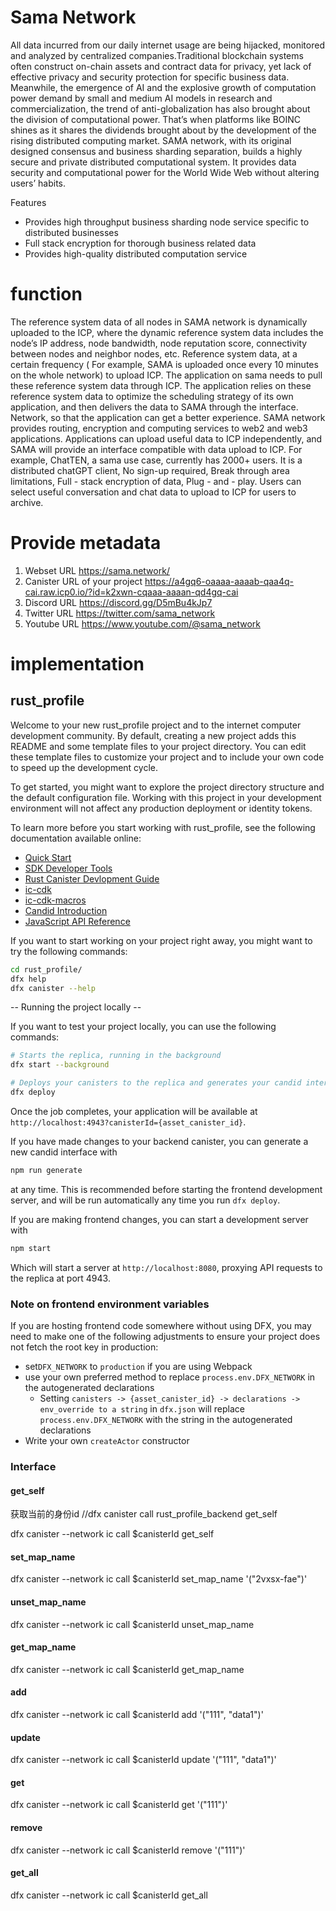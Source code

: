 # Sama Network

All data incurred from our daily internet usage are being hijacked, monitored and analyzed by centralized companies.Traditional blockchain systems often construct on-chain assets and contract data for privacy, yet lack of effective privacy and security protection for specific business data. Meanwhile, the emergence of AI and the explosive growth of computation power demand by small and medium AI models in research and commercialization, the trend of anti-globalization has also brought about the division of computational power. That’s when  platforms like BOINC shines as it shares the dividends brought about by the development of the rising distributed computing market. SAMA network, with its original designed consensus and business sharding separation, builds a highly secure and private distributed computational system. It provides data security and computational power for the World Wide Web without altering users’ habits.

Features 
- Provides high throughput business sharding node service specific to distributed businesses
- Full stack encryption for thorough business related data
- Provides high-quality distributed computation service

# function 
The reference system data of all nodes in SAMA network is dynamically uploaded to the ICP, where the dynamic reference system data includes the node’s IP address, node bandwidth, node reputation score, connectivity between nodes and neighbor nodes, etc. Reference system data, at a certain frequency ( For example, SAMA is uploaded once every 10 minutes on the whole network) to upload ICP. The application on sama needs to pull these reference system data through ICP. The application relies on these reference system data to optimize the scheduling strategy of its own application, and then delivers the data to SAMA through the interface. Network, so that the application can get a better experience.
  SAMA network provides routing, encryption and computing services to web2 and web3 applications. Applications can upload useful data to ICP independently, and SAMA will provide an interface compatible with data upload to ICP. For example, ChatTEN, a sama use case, currently has 2000+ users. It is a distributed chatGPT client, No sign-up required, Break through area limitations, Full - stack encryption of data, Plug - and - play. Users can select useful conversation and chat data to upload to ICP for users to archive.

# Provide metadata
1. Webset URL https://sama.network/ 
2. Canister URL of your project  https://a4gq6-oaaaa-aaaab-qaa4q-cai.raw.icp0.io/?id=k2xwn-cqaaa-aaaan-qd4gq-cai
3. Discord URL https://discord.gg/D5mBu4kJp7
4. Twitter URL https://twitter.com/sama_network
5. Youtube URL https://www.youtube.com/@sama_network


# implementation
## rust_profile ##
Welcome to your new rust_profile project and to the internet computer development community. By default, creating a new project adds this README and some template files to your project directory. You can edit these template files to customize your project and to include your own code to speed up the development cycle.

To get started, you might want to explore the project directory structure and the default configuration file. Working with this project in your development environment will not affect any production deployment or identity tokens.

To learn more before you start working with rust_profile, see the following documentation available online:

- [Quick Start](https://internetcomputer.org/docs/quickstart/quickstart-intro)
- [SDK Developer Tools](https://internetcomputer.org/docs/developers-guide/sdk-guide)
- [Rust Canister Devlopment Guide](https://internetcomputer.org/docs/rust-guide/rust-intro)
- [ic-cdk](https://docs.rs/ic-cdk)
- [ic-cdk-macros](https://docs.rs/ic-cdk-macros)
- [Candid Introduction](https://internetcomputer.org/docs/candid-guide/candid-intro)
- [JavaScript API Reference](https://erxue-5aaaa-aaaab-qaagq-cai.raw.icp0.io)

If you want to start working on your project right away, you might want to try the following commands:

```bash
cd rust_profile/
dfx help
dfx canister --help
```

-- Running the project locally --

If you want to test your project locally, you can use the following commands:

```bash
# Starts the replica, running in the background
dfx start --background

# Deploys your canisters to the replica and generates your candid interface
dfx deploy
```

Once the job completes, your application will be available at `http://localhost:4943?canisterId={asset_canister_id}`.

If you have made changes to your backend canister, you can generate a new candid interface with

```bash
npm run generate
```

at any time. This is recommended before starting the frontend development server, and will be run automatically any time you run `dfx deploy`.

If you are making frontend changes, you can start a development server with

```bash
npm start
```

Which will start a server at `http://localhost:8080`, proxying API requests to the replica at port 4943.


### Note on frontend environment variables ###

If you are hosting frontend code somewhere without using DFX, you may need to make one of the following adjustments to ensure your project does not fetch the root key in production:

- set`DFX_NETWORK` to `production` if you are using Webpack
- use your own preferred method to replace `process.env.DFX_NETWORK` in the autogenerated declarations
  - Setting `canisters -> {asset_canister_id} -> declarations -> env_override to a string` in `dfx.json` will replace `process.env.DFX_NETWORK` with the string in the autogenerated declarations
- Write your own `createActor` constructor

### Interface ##
#### get_self ####
获取当前的身份id //dfx canister call rust_profile_backend get_self

dfx canister --network ic call $canisterId get_self

#### set_map_name   ####
dfx canister --network ic call $canisterId set_map_name '("2vxsx-fae")'

#### unset_map_name   ####
dfx canister --network ic call $canisterId unset_map_name

#### get_map_name   ####
dfx canister --network ic call $canisterId get_map_name

#### add  ####
dfx canister --network ic call $canisterId add '("111", "data1")'

#### update  ####
dfx canister --network ic call $canisterId update '("111", "data1")'

#### get  ####
dfx canister --network ic call $canisterId get '("111")'

#### remove  ####
dfx canister --network ic call $canisterId remove '("111")'

#### get_all  ####
dfx canister --network ic call $canisterId get_all
